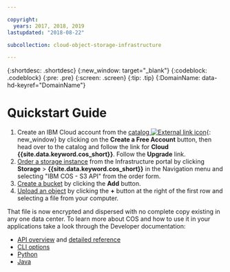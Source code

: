 ```yaml
---

copyright:
  years: 2017, 2018, 2019
lastupdated: "2018-08-22"

subcollection: cloud-object-storage-infrastructure

---
```

{:shortdesc: .shortdesc}
{:new_window: target="_blank"}
{:codeblock: .codeblock}
{:pre: .pre}
{:screen: .screen}
{:tip: .tip}
{:DomainName: data-hd-keyref="DomainName"}


# Quickstart Guide

1.  Create an IBM Cloud account from the [catalog ![External link icon](../../icons/launch-glyph.svg "External link icon")](https://cloud.ibm.com/catalog){: new_window} by clicking on the **Create a Free Account** button, then head over to the catalog and follow the link for **Cloud {{site.data.keyword.cos_short}}**. Follow the **Upgrade** link.
2.  [Order a storage instance](/docs/infrastructure/cloud-object-storage-infrastructure?topic=cloud-object-storage-infrastructure-ordering-ibm-cloud-object-storage-classic-) from the Infrastructure portal by clicking **Storage** > **{{site.data.keyword.cos_short}}** in the Navigation menu and selecting "IBM COS - S3 API" from the order form.
3.  [Create a bucket](/docs/infrastructure/cloud-object-storage-infrastructure?topic=cloud-object-storage-infrastructure-storing-and-retrieving-data) by clicking the **Add** button.
4.  [Upload an object](/docs/infrastructure/cloud-object-storage-infrastructure?topic=cloud-object-storage-infrastructure-storing-and-retrieving-data) by clicking the **+** button at the right of the first row and selecting a file from your computer.

That file is now encrypted and dispersed with no complete copy existing in any one data center. To learn more about COS and how to use it in your applications take a look through the Developer documentation:

* [API overview](/docs/infrastructure/cloud-object-storage-infrastructure?topic=cloud-object-storage-infrastructure-about-the-cos-api) and [detailed reference](/docs/infrastructure/cloud-object-storage-infrastructure?topic=cloud-object-storage-infrastructure-bucket-operations)
* [CLI options](/docs/infrastructure/cloud-object-storage-infrastructure?topic=cloud-object-storage-infrastructure-using-a-cli)
* [Python](/docs/infrastructure/cloud-object-storage-infrastructure?topic=cloud-object-storage-infrastructure-using-python)
* [Java](/docs/infrastructure/cloud-object-storage-infrastructure?topic=cloud-object-storage-infrastructure-using-java)
